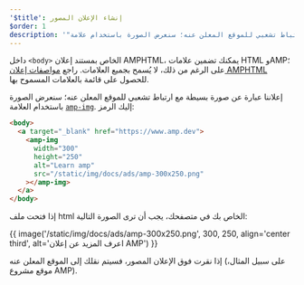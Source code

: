 ```yaml
---
'$title': إنشاء الإعلان المصور
$order: 1
description: '"إعلاننا عبارة عن صورة بسيطة مع ارتباط تشعبي للموقع المعلن عنه؛ سنعرض الصورة باستخدام علامة amp-img. إليك الرمز: ..."'
---
```


داخل `<body>` الخاص بمستند إعلان AMPHTML، يمكنك تضمين علامات HTML وAMP؛ على الرغم من ذلك، لا يُسمح بجميع العلامات. راجع [مواصفات إعلان AMPHTML](../../../../documentation/guides-and-tutorials/learn/a4a_spec.md#allowed-amp-extensions-and-builtins) للحصول على قائمة بالعلامات المسموح بها.

إعلاننا عبارة عن صورة بسيطة مع ارتباط تشعبي للموقع المعلن عنه؛ سنعرض الصورة باستخدام العلامة [`amp-img`](../../../../documentation/components/reference/amp-img.md). إليك الرمز:

```html
<body>
  <a target="_blank" href="https://www.amp.dev">
    <amp-img
      width="300"
      height="250"
      alt="Learn amp"
      src="/static/img/docs/ads/amp-300x250.png"
    ></amp-img>
  </a>
</body>
```

إذا فتحت ملف html الخاص بك في متصفحك، يجب أن ترى الصورة التالية:

{{ image('/static/img/docs/ads/amp-300x250.png', 300, 250, align='center third', alt='اعرف المزيد عن إعلان AMP') }}

إذا نقرت فوق الإعلان المصور، فسيتم نقلك إلى الموقع المعلن عنه (على سبيل المثال، موقع مشروع AMP).
